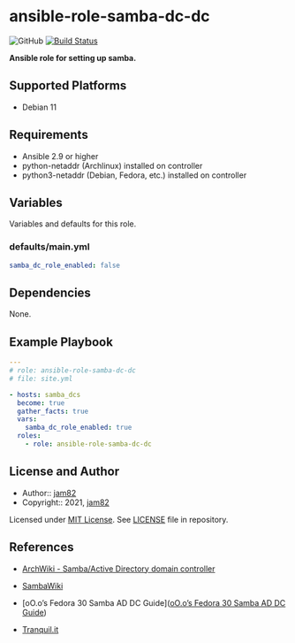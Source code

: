 # ansible-role-samba-dc-dc

![GitHub](https://img.shields.io/github/license/jam82/ansible-role-samba-dc-dc) [![Build Status](https://travis-ci.org/jam82/ansible-role-samba-dc.svg?branch=main)](https://travis-ci.org/jam82/ansible-role-samba-dc)

**Ansible role for setting up samba.**

## Supported Platforms

- Debian 11

## Requirements

- Ansible 2.9 or higher
- python-netaddr (Archlinux) installed on controller
- python3-netaddr (Debian, Fedora, etc.) installed on controller

## Variables

Variables and defaults for this role.

### defaults/main.yml

```yaml
samba_dc_role_enabled: false
```

## Dependencies

None.

## Example Playbook

```yaml
---
# role: ansible-role-samba-dc-dc
# file: site.yml

- hosts: samba_dcs
  become: true
  gather_facts: true
  vars:
    samba_dc_role_enabled: true
  roles:
    - role: ansible-role-samba-dc-dc
```

## License and Author

- Author:: [jam82](https://github.com/jam82/)
- Copyright:: 2021, [jam82](https://github.com/jam82/)

Licensed under [MIT License](https://opensource.org/licenses/MIT).
See [LICENSE](https://github.com/jam82/ansible-role-samba-dc-dc/blob/master/LICENSE) file in repository.

## References

- [ArchWiki - Samba/Active Directory domain controller](https://wiki.archlinux.org/title/Samba/Active_Directory_domain_controller)

- [SambaWiki](https://wiki.samba.org/index.php/Setting_up_Samba_as_an_Active_Directory_Domain_Controller)

- [oO.o’s Fedora 30 Samba AD DC Guide]([oO.o’s Fedora 30 Samba AD DC Guide](https://forum.level1techs.com/t/oo-os-fedora-30-samba-ad-dc-guide/149475))

- [Tranquil.it](https://dev.tranquil.it/samba/en/samba_config_server/samba_active_directory_conf.html)
